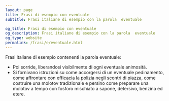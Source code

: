 ```yaml
---
layout: page
title: Frasi di esempio con eventuale 
subtitle: Frasi italiane di esempio con la parola  eventuale

og_title: Frasi di esempio con eventuale 
og_description: Frasi italiane di esempio con la parola  eventuale
og_type: website
permalink: /frasi/e/eventuale.html
---
```


Frasi italiane di esempio contenenti la parola eventuale:


- Poi sorride, liberandosi visibilmente di ogni eventuale animosità.
- Si fornivano istruzioni su come accorgersi di un eventuale pedinamento, come affrontare con efficacia la polizia negli scontri di piazza, come costruire una molotov tradizionale e persino come preparare una molotov a tempo con fosforo mischiato a sapone, detersivo, benzina ed etere.
